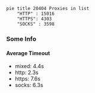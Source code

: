 
```mermaid
pie title 20404 Proxies in list
    "HTTP" : 15016
    "HTTPS": 4303
    "SOCKS" : 3598
```

### Some Info
#### Average Timeout

- mixed: 4.4s
- http: 2.3s
- https: 7.6s
- socks: 6.3s